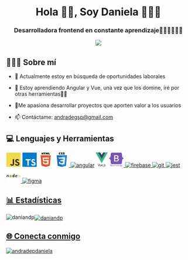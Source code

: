 <h1 align="center">Hola 👋🏻, Soy Daniela 🐱‍💻✨</h1>
<h3 align="center">Desarrolladora frontend en constante aprendizaje👩🏻‍💻🙋🏻‍♀️</h3>


<p align="center">
  <img src="https://user-images.githubusercontent.com/105577142/195970390-d397f055-203b-4c1f-926c-7aa86abb88ce.gif">
</p>


##  🙋🏻‍♀️ Sobre mí

- 🔭 Actualmente estoy en búsqueda de oportunidades laborales

- 🌱 Estoy aprendiendo Angular y Vue, una vez que los domine, iré por otras herramientas💪🏻

- 💜Me apasiona desarrollar proyectos que aporten valor a los usuarios

- 📫 Contáctame: andradegsp@gmail.com


##  💻 Lenguajes y Herramientas
<img src="https://raw.githubusercontent.com/devicons/devicon/master/icons/javascript/javascript-original.svg" alt="javascript" width="40" height="40"/> <img src="https://raw.githubusercontent.com/devicons/devicon/master/icons/typescript/typescript-original.svg" alt="typescript" width="40" height="40"/> </a> <img src="https://raw.githubusercontent.com/devicons/devicon/master/icons/html5/html5-original-wordmark.svg" alt="html5" width="40" height="40"/> </a> <a href="https://developer.mozilla.org/en-US/docs/Web/JavaScript" target="_blank" rel="noreferrer"> <img src="https://raw.githubusercontent.com/devicons/devicon/master/icons/css3/css3-original-wordmark.svg" alt="css3" width="40" height="40"/> <img src="https://angular.io/assets/images/logos/angular/angular.svg" alt="angular" width="40" height="40"/><img src="https://raw.githubusercontent.com/devicons/devicon/master/icons/vuejs/vuejs-original-wordmark.svg" alt="vuejs" width="40" height="40"/><img src="https://raw.githubusercontent.com/devicons/devicon/master/icons/bootstrap/bootstrap-plain-wordmark.svg" alt="bootstrap" width="40" height="40"/> </a> <a href="https://www.w3schools.com/css/" target="_blank" rel="noreferrer"><img src="https://www.vectorlogo.zone/logos/firebase/firebase-icon.svg" alt="firebase" width="40" height="40"/> </a> <a href="https://git-scm.com/" target="_blank" rel="noreferrer"> <img src="https://www.vectorlogo.zone/logos/git-scm/git-scm-icon.svg" alt="git" width="40" height="40"/> </a> <a href="https://www.w3.org/html/" target="_blank" rel="noreferrer"><a href="https://jestjs.io" target="_blank" rel="noreferrer"> <img src="https://www.vectorlogo.zone/logos/jestjsio/jestjsio-icon.svg" alt="jest" width="40" height="40"/> </a> <a href="https://nodejs.org" target="_blank" rel="noreferrer"> <img src="https://raw.githubusercontent.com/devicons/devicon/master/icons/nodejs/nodejs-original-wordmark.svg" alt="nodejs" width="40" height="40"/> </a> <a href="https://www.typescriptlang.org/" target="_blank" rel="noreferrer"><a href="https://www.figma.com/" target="_blank" rel="noreferrer"> <img src="https://www.vectorlogo.zone/logos/figma/figma-icon.svg" alt="figma" width="40" height="40"/> </a> <a href="https://firebase.google.com/" target="_blank" rel="noreferrer">



##  📊 Estadísticas

<p><img align="left" src="https://github-readme-stats.vercel.app/api/top-langs?username=daniandp&show_icons=true&theme=dark&locale=en&layout=compact" alt="daniandp" /></p>


<p><img align="center" src="https://github-readme-stats.vercel.app/api?username=daniandp&show_icons=true&theme=dark&locale=en" alt="daniandp" /></p>


##  🌐 Conecta conmigo


<p align="left">
<a href="https://linkedin.com/in/andradepdaniela" target="blank"><img align="center" src="https://raw.githubusercontent.com/rahuldkjain/github-profile-readme-generator/master/src/images/icons/Social/linked-in-alt.svg" alt="andradepdaniela" height="30" width="40" /></a>
</p>

